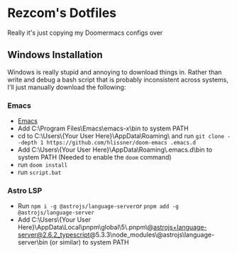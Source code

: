 # Rezcom's Dotfiles
Really it's just copying my Doomermacs configs over

## Windows Installation

Windows is really stupid and annoying to download things in. Rather than write and debug a bash script that is probably inconsistent across systems, I'll just manually download the following:

### Emacs

* [Emacs](https://mirrors.kernel.org/gnu/emacs/windows/)
* Add C:\\Program Files\\Emacs\\emacs-x\\bin to system PATH
* cd to C:\\Users\\{Your User Here\}\\AppData\\Roaming\\ and run `git clone --depth 1 https://github.com/hlissner/doom-emacs .emacs.d`
* Add C:\\Users\\{Your User Here\}\\AppData\\Roaming\\.emacs.d\\bin to system PATH (Needed to enable the `doom` command)
* run `doom install`
* run `script.bat`

### Astro LSP

* Run `npm i -g @astrojs/language-server`or `pnpm add -g @astrojs/language-server`
* Add C:\\Users\\{Your User Here\}\\AppData\\Local\\pnpm\\global\\5\\.pnpm\\@astrojs+language-server@2.6.2_typescript@5.3.3\\node_modules\\@astrojs\\language-server\\bin (or similar) to system PATH
